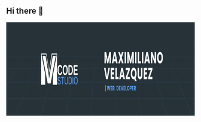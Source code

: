 ## Hi there 👋


<a target="_blank" align="center" >
  <img align="right" top="500" height="250" width="full" alt="GIF" src="1.png">
</a>


